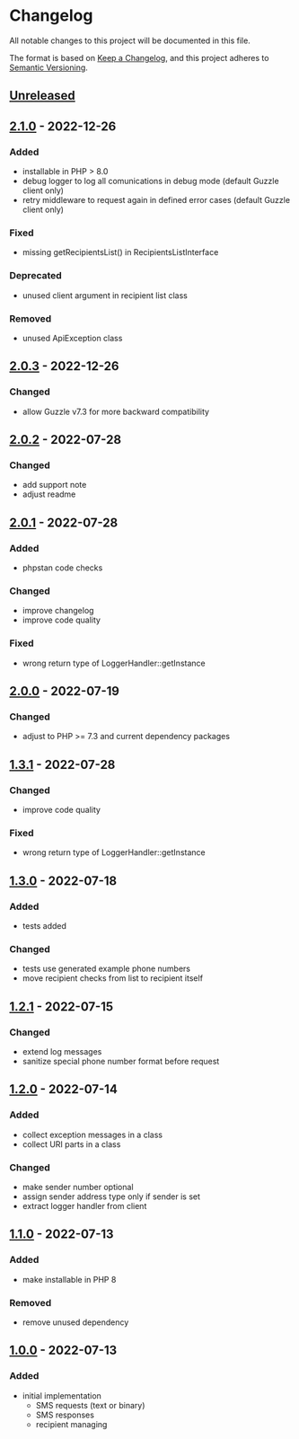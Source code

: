# Changelog
All notable changes to this project will be documented in this file.

The format is based on [Keep a Changelog](https://keepachangelog.com/en/1.0.0/),
and this project adheres to [Semantic Versioning](https://semver.org/spec/v2.0.0.html).

## [Unreleased](https://git.d3data.de/D3Public/linkmobility-php-client/compare/2.1.0...rel_2.x)

## [2.1.0](https://git.d3data.de/D3Public/linkmobility-php-client/compare/2.0.3...2.1.0) - 2022-12-26
### Added
- installable in PHP > 8.0
- debug logger to log all comunications in debug mode (default Guzzle client only)
- retry middleware to request again in defined error cases  (default Guzzle client only)

### Fixed
- missing getRecipientsList() in RecipientsListInterface

### Deprecated
- unused client argument in recipient list class

### Removed 
- unused ApiException class

## [2.0.3](https://git.d3data.de/D3Public/linkmobility-php-client/compare/2.0.2...2.0.3) - 2022-12-26
### Changed
- allow Guzzle v7.3 for more backward compatibility

## [2.0.2](https://git.d3data.de/D3Public/linkmobility-php-client/compare/2.0.1...2.0.2) - 2022-07-28
### Changed
- add support note
- adjust readme

## [2.0.1](https://git.d3data.de/D3Public/linkmobility-php-client/compare/2.0.0...2.0.1) - 2022-07-28
### Added
- phpstan code checks

### Changed
- improve changelog
- improve code quality

### Fixed
- wrong return type of LoggerHandler::getInstance

## [2.0.0](https://git.d3data.de/D3Public/linkmobility-php-client/compare/1.3.0...2.0.0) - 2022-07-19
### Changed
- adjust to PHP >= 7.3 and current dependency packages

## [1.3.1](https://git.d3data.de/D3Public/linkmobility-php-client/compare/1.3.0...1.3.1) - 2022-07-28
### Changed
- improve code quality

### Fixed
- wrong return type of LoggerHandler::getInstance

## [1.3.0](https://git.d3data.de/D3Public/linkmobility-php-client/compare/1.2.1...1.3.0) - 2022-07-18
### Added
- tests added

### Changed
- tests use generated example phone numbers
- move recipient checks from list to recipient itself

## [1.2.1](https://git.d3data.de/D3Public/linkmobility-php-client/compare/1.2.0...1.2.1) - 2022-07-15
### Changed
- extend log messages
- sanitize special phone number format before request

## [1.2.0](https://git.d3data.de/D3Public/linkmobility-php-client/compare/1.1.0...1.2.0) - 2022-07-14
### Added
- collect exception messages in a class
- collect URI parts in a class

### Changed
- make sender number optional
- assign sender address type only if sender is set
- extract logger handler from client

## [1.1.0](https://git.d3data.de/D3Public/linkmobility-php-client/compare/1.0.0...1.1.0) - 2022-07-13
### Added
- make installable in PHP 8

### Removed
- remove unused dependency

## [1.0.0](https://git.d3data.de/D3Public/linkmobility-php-client/releases/tag/1.0.0) - 2022-07-13
### Added
- initial implementation
  - SMS requests (text or binary)
  - SMS responses
  - recipient managing

